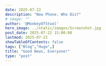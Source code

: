 ```yaml
---
date: 2025-07-22
description: "New Phone. Who Dis?"
# image: ""
author: '@MonkeyOfStool'
hero_image: ../static/images/Screenshot.jpg
post_date: 2025-07-22 15:00:00
lastmod: 2025-07-22
showTableOfContents: false
tags: ["Blog","Hugo",]
title: "Good News, Everyone!"
type: "post"
---
```


